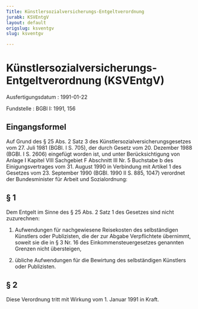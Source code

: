 ```yaml
---
Title: Künstlersozialversicherungs-Entgeltverordnung
jurabk: KSVEntgV
layout: default
origslug: ksventgv
slug: ksventgv

---
```


# Künstlersozialversicherungs-Entgeltverordnung (KSVEntgV)

Ausfertigungsdatum
:   1991-01-22

Fundstelle
:   BGBl I: 1991, 156



## Eingangsformel

Auf Grund des § 25 Abs. 2 Satz 3 des Künstlersozialversicherungsgesetzes vom 27. Juli 1981 (BGBl. I S. 705), der durch Gesetz vom 20. Dezember 1988 (BGBl. I S. 2606) eingefügt worden ist, und unter Berücksichtigung von Anlage I Kapitel VIII Sachgebiet F Abschnitt III Nr. 5 Buchstabe b des Einigungsvertrages vom 31. August 1990 in Verbindung mit Artikel 1 des Gesetzes vom 23. September 1990 (BGBl. 1990 II S. 885, 1047) verordnet der Bundesminister für Arbeit und Sozialordnung:


## § 1

Dem Entgelt im Sinne des § 25 Abs. 2 Satz 1 des Gesetzes sind nicht zuzurechnen:

1.  Aufwendungen für nachgewiesene Reisekosten des selbständigen Künstlers oder Publizisten, die der zur Abgabe Verpflichtete übernimmt, soweit sie die in § 3 Nr. 16 des Einkommensteuergesetzes genannten Grenzen nicht übersteigen,


2.  übliche Aufwendungen für die Bewirtung des selbständigen Künstlers oder Publizisten.





## § 2

Diese Verordnung tritt mit Wirkung vom 1. Januar 1991 in Kraft.

